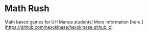 # Math Rush
Math based games for UH Manoa students! More information [here.] (https://github.com/hexokinase/hexokinase.github.io) 
